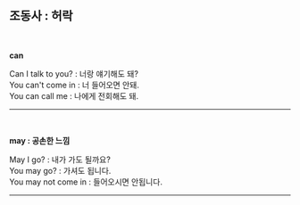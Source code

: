 ## 조동사 : 허락 ##
<br>

**can**  

Can I talk to you? : 너랑 얘기해도 돼?  
You can't come in : 너 들어오면 안돼.  
You can call me : 나에게 전회해도 돼.  

---
<br>

**may : 공손한 느낌**

May I go? : 내가 가도 될까요?  
You may go? : 가셔도 됩니다.  
You may not come in : 들어오시면 안됩니다.  

---




